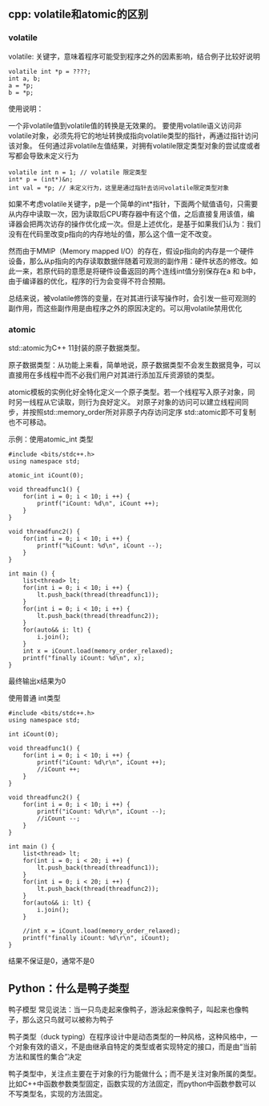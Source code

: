 ## cpp: volatile和atomic的区别

### volatile

volatile: 关键字，意味着程序可能受到程序之外的因素影响，结合例子比较好说明
```
volatile int *p = ????;
int a, b;
a = *p;
b = *p;
```

使用说明：

一个非volatile值到volatile值的转换是无效果的。
要使用volatile语义访问非volatile对象，必须先将它的地址转换成指向volatile类型的指针，再通过指针访问该对象。
任何通过非volatile左值结果，对拥有volatile限定类型对象的尝试度或者写都会导致未定义行为

```
volatile int n = 1; // volatile 限定类型
int* p = (int*)&n;
int val = *p; // 未定义行为，这里是通过指针去访问volatile限定类型对象
```


如果不考虑volatile关键字，p是一个简单的int\*指针，下面两个赋值语句，只需要从内存中读取一次，因为读取后CPU寄存器中有这个值，之后直接复用该值，编译器会把两次访存的操作优化成一次。但是上述优化，是基于如果我们认为：我们没有在代码里改变p指向的内存地址的值，那么这个值一定不改变。

然而由于MMIP（Memory mapped I/O）的存在，假设p指向的内存是一个硬件设备，那么从p指向的内存读取数据伴随着可观测的副作用：硬件状态的修改。如此一来，若原代码的意愿是将硬件设备返回的两个连线int值分别保存在a 和 b中，由于编译器的优化，程序的行为会变得不符合预期。

总结来说，被volatile修饰的变量，在对其进行读写操作时，会引发一些可观测的副作用，而这些副作用是由程序之外的原因决定的。可以用volatile禁用优化


### atomic

std::atomic为C++ 11封装的原子数据类型。

原子数据类型：从功能上来看，简单地说，原子数据类型不会发生数据竞争，可以直接用在多线程中而不必我们用户对其进行添加互斥资源锁的类型。

atomic模板的实例化好全特化定义一个原子类型。若一个线程写入原子对象，同时另一线程从它读取，则行为良好定义。
对原子对象的访问可以建立线程间同步，并按照std::memory_order所对非原子内存访问定序
std::atomic即不可复制也不可移动。

示例：使用atomic_int 类型

```
#include <bits/stdc++.h>
using namespace std;

atomic_int iCount(0);

void threadfunc1() {
    for(int i = 0; i < 10; i ++) {
        printf("iCount: %d\n", iCount ++);
    }
}

void threadfunc2() {
    for(int i = 0; i < 10; i ++) {
        printf("%iCount: %d\n", iCount --);
    }
}

int main () {
    list<thread> lt;
    for(int i = 0; i < 10; i ++) {
        lt.push_back(thread(threadfunc1));
    }
    for(int i = 0; i < 10; i ++) {
        lt.push_back(thread(threadfunc2));
    }
    for(auto&& i: lt) {
        i.join();
    }
    int x = iCount.load(memory_order_relaxed);
    printf("finally iCount: %d\n", x);
}
```
最终输出x结果为0

使用普通 int类型

```
#include <bits/stdc++.h>
using namespace std;

int iCount(0);

void threadfunc1() {
    for(int i = 0; i < 10; i ++) {
        printf("iCount: %d\r\n", iCount ++);
        //iCount ++;
    }
}

void threadfunc2() {
    for(int i = 0; i < 10; i ++) {
        printf("iCount: %d\r\n", iCount --);
        //iCount --;
    }
}

int main () {
    list<thread> lt;
    for(int i = 0; i < 20; i ++) {
        lt.push_back(thread(threadfunc1));
    }
    for(int i = 0; i < 20; i ++) {
        lt.push_back(thread(threadfunc2));
    }
    for(auto&& i: lt) {
        i.join();
    }
    
    //int x = iCount.load(memory_order_relaxed);
    printf("finally iCount: %d\r\n", iCount);
}
```
结果不保证是0，通常不是0


## Python：什么是鸭子类型

鸭子模型 常见说法：当一只鸟走起来像鸭子，游泳起来像鸭子，叫起来也像鸭子，那么这只鸟就可以被称为鸭子

鸭子类型（duck typing）在程序设计中是动态类型的一种风格，这种风格中，一个对象有效的语义，不是由继承自特定的类型或者实现特定的接口，而是由“当前方法和属性的集合”决定

鸭子类型中，关注点主要在于对象的行为能做什么；而不是关注对象所属的类型。比如C++中函数参数类型固定，函数实现的方法固定，而python中函数参数可以不写类型名，实现的方法固定。

